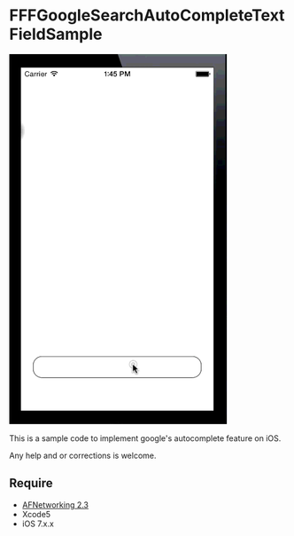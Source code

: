 # FFFGoogleSearchAutoCompleteTextFieldSample

![Preview](https://raw.githubusercontent.com/ShingoFukuyama/FFFGoogleSearchAutoCompleteTextFieldSample/master/ss.gif)

This is a sample code to implement google's autocomplete feature on iOS.

Any help and or corrections is welcome.

## Require
* [AFNetworking 2.3](https://github.com/AFNetworking/AFNetworking)
* Xcode5
* iOS 7.x.x


